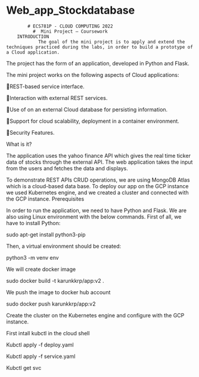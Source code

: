 # Web_app_Stockdatabase
            # ECS781P - CLOUD COMPUTING 2022
              #  Mini Project – Coursework
        INTRODUCTION
                The goal of the mini project is to apply and extend the techniques practiced during the labs, in order to build a prototype of a Cloud application.
                
                
The project has the form of an application, developed in Python and Flask.


The mini project works on the following aspects of Cloud applications:


REST-based service interface.


Interaction with external REST services.


Use of on an external Cloud database for persisting information.


Support for cloud scalability, deployment in a container environment.


Security Features.

What is it? 


The application uses the yahoo finance API which gives the real time ticker data of stocks through the external API. The web application takes the input from the users and fetches the data and displays.


To demonstrate REST APIs CRUD operations, we are using MongoDB Atlas which is a cloud-based data base. 
To deploy our app on the GCP instance we used Kubernetes engine, and we created a cluster and connected with the GCP instance.
Prerequisites


In order to run the application, we need to have Python and Flask. We are also using Linux environment with the below commands.
First of all, we have to install Python:


sudo apt-get install python3-pip


Then, a virtual environment should be created:


python3 -m venv env


We will create docker image


sudo docker build -t karunkkrp/app:v2 .


We push the image to docker hub account


sudo docker push karunkkrp/app:v2


Create the cluster on the Kubernetes engine and configure with the GCP instance.


First intall kubctl in the cloud shell


Kubctl apply -f deploy.yaml



Kubctl apply -f service.yaml



Kubctl get svc 
